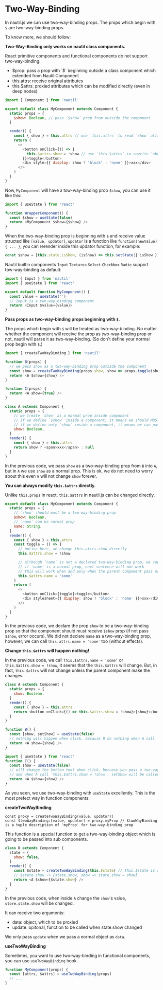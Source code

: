 # Two-Way-Binding

In nautil.js we can use two-way-binding props. The props which begin with `$` are two-way-binding props.

To know more, we should follow:

**Two-Way-Binding only works on nautil class components.**

React primitive components and functional components do not support two-way-binding.

- $prop: pass a prop with `$` beginning outside a class component which extended from Nautil.Component
- this.attrs: receive original attributes
- this.$attrs: proxied attributes which can be modified directly (even in deep nodes)

```js
import { Component } from 'nautil'

export default class MyComponent extends Component {
  static props = {
    $show: Boolean, // pass `$show` prop from outside the component
  }

  render() {
    const { show } = this.attrs // use `this.attrs` to read `show` attribute
    return (
      <>
        <button onClick={() => {
          this.$attrs.show = !show // use `this.$attrs` to rewrite `show` to trigger outside updator
        }}>toggle</button>
        <div style={{ display: show ? 'block' : 'none' }}>xxx</div>
      </>
    )
  }
}
```

Now, `MyComponent` will have a tow-way-binding prop `$show`, you can use it like this:

```js
import { useState } from 'react'

function WrapperComponent() {
  const $show = useState(false)
  return <MyComponent $show={$show} />
}
```

When the two-way-binding prop is beginning with `$` and receive value structed like `[value, updator]`, `updator` is a function like `function(newValue) { ... }`, you can rerender inside this updator function, for example:

```js
const $show = [this.state.isShow, (isShow) => this.setState({ isShow })]
```

Nautil builtin components `Input` `Textarea` `Select` `Checkbox` `Radio` support tow-way-binding as default:

```js
import { Input } from 'nautil'
import { useState } from 'react'

export default function MyComponent() {
  const value = useState('')
  // Input is a two-way-binding component
  return <Input $value={value}>
}
```

**Pass props as two-way-binding props beginning with `$`.**

The props which begin with `$` will be treated as two-way-binding.
No matter whether the component will receive the prop as two-way-binding prop or not, nautil will parse it as two-way-binding. (So don't define your normal prop begin with `$`.)

```js
import { createTwoWayBinding } from 'nautil'

function B(props) {
  // we pass show as a two-way-binding prop outside the component
  const show = createTwoWayBinding(props.show, show => props.toggle(show))
  return <A $show={show} />
}

function C(props) {
  return <A show={true} />
}

class A extends Component {
  static props = {
    // we treate `show` as a normal prop inside component
    // if we define `$show` inside a component, it means we should MUST pass `$show` outside,
    // if we define only `show` inside a component, it means we can pass eigher `show` or `$show` outside
    show: Boolean,
  }
  render() {
    const { show } = this.attrs
    return show ? <span>xxx</span> : null
  }
}
```

In the previous code, we pass `show` as a two-way-binding prop from `B` into `A`, but in `A` we use `show` as a normal prop.
This is ok, we do not need to worry about this even `A` will not change `show` forever.

**You can always modify `this.$attrs` directly.**

Unlike `this.props` in react, `this.$attrs` in nautil.js can be changed directly.

```js
export default class MyComponent extends Component {
  static props = {
    // `show` should must be a two-way-binding prop
    $show: Boolean,
    // `name` can be normal prop
    name: String,
  }
  render() {
    const { show } = this.attrs
    const toggle = () => {
      // notice here, we change this.attrs.show directly
      this.$attrs.show = !show

      // although `name` is not a declared two-way-binding prop, we can change this.attrs.name directly too
      // if `name` is a normal prop, next sentence will not work
      // this will work when and only when the parent component pass name as a two-way-binding prop
      this.$attrs.name = 'some'
    }
    return (
      <>
        <button onClick={toggle}>toggle</button>
        <div stylesheet={{ display: show ? 'block' : 'none' }}>xxx</div>
      </>
    )
  }
}
```

In the previous code, we declare the prop `show` to be a two-way-binding prop so that the component should must receive `$show` prop (if not pass `$show`, error occurs).
We did not declare `name` as a two-way-binding prop, however, we can call `this.attrs.name = 'some'` too (without effects).

**Change `this.$attrs` will happen nothing!**

In the previous code, we call `this.$attrs.name = 'some'` or `this.$attrs.show = !show`, it seems that the `this.$attrs` will change. But, in fact, `this.$attrs` will not change unless the parent component make the changes.

```js
class A extends Component {
  static props = {
    show: Boolean,
  }
  render() {
    const { show } = this.attrs
    return <button onClick={() => this.$attrs.show = !show}>{show}</button>
  }
}
```

```js
function B() {
  const [show, setShow] = useState(false)
  // nothing will happen when click, because B do nothing when A call `this.$attrs.show = !show`
  return <A show={show} />
}
```

```js
import { useState } from 'react'
function C() {
  const show = useState(false)
  // will change the button text when click, becuase you pass a two-way-binding,
  // and when A call `this.$attrs.show = !show`, setShow will be called to update show's value
  return <A $show={show} />
}
```

As you seen, we use two-way-binding with `useState` excellently. This is the most prefect way in function components.

**createTwoWayBinding**

```
const proxy = createTwoWayBinding(value, updator?)
const $twoWayBinding:[value, updator] = proxy.myProp // $twoWayBinding is a tuple description of 'myProp' for two-way-binding prop
```

This function is a special function to get a two-way-binding object which is going to be passed into sub components.

```js
class D extends Component {
  state = {
    show: false,
  }
  render() {
    const $state = createTwoWayBinding(this.$state) // this.$state is a proxy for this.state
    // $state.show -> [state.show, show => state.show = show]
    return <A $show={$state.show} />
  }
}
```

In the previous code, when inside `A` change the `show`'s value, `store.state.show` will be changed.

It can receive two arguments:

- data: object, which to be proxied
- update: opitonal, function to be called when state.show changed

We only pass `update` when we pass a normal object as `data`.

**useTwoWayBinding**

Sometimes, you want to use two-way-binding in functional components, you can use `useTwoWayBinding` hook.

```js
function MyComponent(props) {
  const [attrs, $attrs] = useTwoWayBinding(props)
  // ...
}
```
